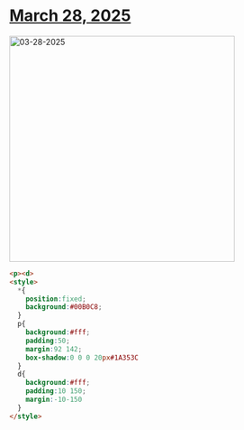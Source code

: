 # [March 28, 2025](https://cssbattle.dev/play/BzBanlpDbbOvAqL43zQg)

<img src="https://firebasestorage.googleapis.com/v0/b/cssbattleapp.appspot.com/o/user%2Fe6YbeBahWNPT7VpE2rE2p85byxa2%2Ftargets%2Ftarget_qtzTlqX@2x.png?alt=media" width="400" alt="03-28-2025" />

```html
<p><d>
<style>
  *{
    position:fixed;
    background:#00B0C8;
  }
  p{
    background:#fff;
    padding:50;
    margin:92 142;
    box-shadow:0 0 0 20px#1A353C
  }
  d{
    background:#fff;
    padding:10 150;
    margin:-10-150
  }
</style>
```
